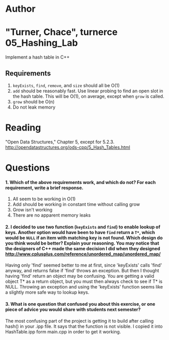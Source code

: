 Author
==========
"Turner, Chace", turnerce
05_Hashing_Lab
==============

Implement a hash table in C++

Requirements
------------

1. `keyExists`, `find`, `remove`, and `size` should all be O(1)
2. `add` should be reasonably fast. Use linear probing to find an open slot in the hash table. This will be O(1), on average, except when `grow` is called.
3. `grow` should be O(n)
4. Do not leak memory


Reading
=======
"Open Data Structures," Chapter 5, except for 5.2.3. http://opendatastructures.org/ods-cpp/5_Hash_Tables.html

Questions
=========

#### 1. Which of the above requirements work, and which do not? For each requirement, write a brief response.

1. All seem to be working in O(1)
2. Add should be working in constant time without calling grow
3. Grow isn't working
4. There are no apparent memory leaks

#### 2. I decided to use two function (`keyExists` and `find`) to enable lookup of keys. Another option would have been to have `find` return a `T*`, which would be `NULL` if an item with matching key is not found. Which design do you think would be better? Explain your reasoning. You may notice that the designers of C++ made the same decision I did when they designed http://www.cplusplus.com/reference/unordered_map/unordered_map/

Having only 'find' seemed better to me at first, since 'keyExists' calls 'find' anyway, and returns false if 'find' throws an exception.  But then I thought having 'find' return an object may be confusing.  You are getting a valid object T* as a return object, but you must then always check to see if T* is NULL.  Throwing an exception and using the 'keyExists' function seems like a slightly more safe way to lookup keys.

#### 3. What is one question that confused you about this exercise, or one piece of advice you would share with students next semester?

The most confusing part of the project is getting it to build after calling hash() in your .ipp file.  It says that the function is not visible.  I copied it into HashTable.ipp form main.cpp in order to get it working.
